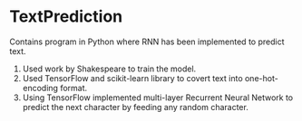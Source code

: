 # TextPrediction
Contains program in Python where RNN has been implemented to predict text.
1. Used work by Shakespeare to train the model.
2. Used TensorFlow and scikit-learn library to covert text into one-hot-encoding format.
3. Using TensorFlow implemented multi-layer Recurrent Neural Network to predict the next character by feeding any random character.
